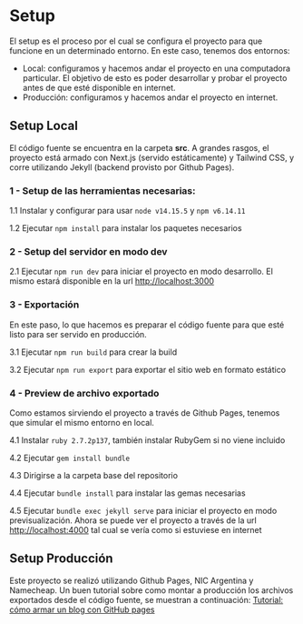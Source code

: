 # Setup

El setup es el proceso por el cual se configura el proyecto para que funcione en un determinado entorno.
En este caso, tenemos dos entornos:
- Local: configuramos y hacemos andar el proyecto en una computadora particular.
    El objetivo de esto es poder desarrollar y probar el proyecto antes de que esté disponible en internet.
- Producción: configuramos y hacemos andar el proyecto en internet.

## Setup Local

El código fuente se encuentra en la carpeta **src**.
A grandes rasgos, el proyecto está armado con Next.js (servido estáticamente) y Tailwind CSS, y corre utilizando Jekyll (backend provisto por Github Pages).

### 1 - Setup de las herramientas necesarias:

1.1 Instalar y configurar para usar `node v14.15.5` y `npm v6.14.11`

1.2 Ejecutar `npm install` para instalar los paquetes necesarios

### 2 - Setup del servidor en modo dev

2.1 Ejecutar `npm run dev` para iniciar el proyecto en modo desarrollo. El mismo estará disponible en la url [http://localhost:3000](http://localhost:3000)

### 3 - Exportación

En este paso, lo que hacemos es preparar el código fuente para que esté listo para ser servido en producción.

3.1 Ejecutar `npm run build` para crear la build

3.2 Ejecutar `npm run export` para exportar el sitio web en formato estático

### 4 - Preview de archivo exportado

Como estamos sirviendo el proyecto a través de Github Pages, tenemos que simular el mismo entorno en local.

4.1 Instalar `ruby 2.7.2p137`, también instalar RubyGem si no viene incluido

4.2 Ejecutar `gem install bundle`

4.3 Dirigirse a la carpeta base del repositorio

4.4 Ejecutar `bundle install` para instalar las gemas necesarias

4.5 Ejecutar `bundle exec jekyll serve` para iniciar el proyecto en modo previsualización. Ahora se puede ver el proyecto a través de la url [http://localhost:4000](http://localhost:4000) tal cual se vería como si estuviese en internet

## Setup Producción

Este proyecto se realizó utilizando Github Pages, NIC Argentina y Namecheap.
Un buen tutorial sobre como montar a producción los archivos exportados desde el código fuente, se muestran a continuación:
[Tutorial: cómo armar un blog con GitHub pages](https://curiosidadesespaciales.ar/2020/09/21/Tutorial-blog-2/)

